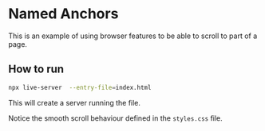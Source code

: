 # Named Anchors

This is an example of using browser features to be able to scroll to part of a page.

## How to run

```bash
npx live-server  --entry-file=index.html
```

This will create a server running the file.

Notice the smooth scroll behaviour defined in the `styles.css` file.
